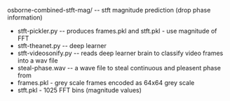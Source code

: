 osborne-combined-stft-mag/ -- stft magnitude prediction (drop phase information)

* stft-pickler.py -- produces frames.pkl and stft.pkl - use magnitude of FFT
* stft-theanet.py -- deep learner
* stft-videosonify.py -- reads deep learner brain to classify video frames into a wav file
* steal-phase.wav -- a wave file to steal continuous and pleasent phase from
* frames.pkl - grey scale frames encoded as 64x64 grey scale
* stft.pkl - 1025 FFT bins (magnitude values)
